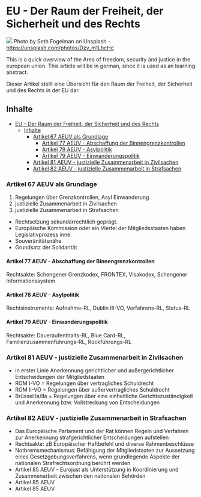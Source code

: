 # EU - Der Raum der Freiheit, der Sicherheit und des Rechts

[<img src="https://images.unsplash.com/photo-1500078974918-738828bc0422?auto=format&fit=crop&w=2689&q=80">](
https://unsplash.com/photos/Dzv_m1LhcHc)
Photo by Seth Fogelman on Unsplash - https://unsplash.com/photos/Dzv_m1LhcHc

This is a quick overview of the Area of freedom, security and justice in the european union. This article will be in german, since it is used as an learning abstract. 

Dieser Artikel stellt eine Übersicht für den Raum der Freiheit, der Sicherheit und des Rechts in der EU dar.

## Inhalte

<!-- TOC -->

- [EU - Der Raum der Freiheit, der Sicherheit und des Rechts](#eu---der-raum-der-freiheit-der-sicherheit-und-des-rechts)
  - [Inhalte](#inhalte)
    - [Artikel 67 AEUV als Grundlage](#artikel-67-aeuv-als-grundlage)
      - [Artikel 77 AEUV - Abschaffung der Binnengrenzkontrollen](#artikel-77-aeuv---abschaffung-der-binnengrenzkontrollen)
      - [Artikel 78 AEUV - Asylpolitik](#artikel-78-aeuv---asylpolitik)
      - [Artikel 79 AEUV - Einwanderungspolitik](#artikel-79-aeuv---einwanderungspolitik)
    - [Artikel 81 AEUV - justizielle Zusammenarbeit in Zivilsachen](#artikel-81-aeuv---justizielle-zusammenarbeit-in-zivilsachen)
    - [Artikel 82 AEUV - justizielle Zusammenarbeit in Strafsachen](#artikel-82-aeuv---justizielle-zusammenarbeit-in-strafsachen)

<!-- /TOC -->


### Artikel 67 AEUV als Grundlage 

1. Regelungen über Grenzkontrollen, Asyl Einwanderung
1. justizielle Zusammenarbeit in Zivilsachen
1. justizielle Zusammenarbeit in Strafsachen

- Rechtsetzung sekundärrechtlich geprägt.
- Europäische Kommission oder ein Viertel der Mitgliedsstaaten haben Legislativprozess inne.
- Souveränitätsnähe
- Grundsatz der Solidarität

#### Artikel 77 AEUV - Abschaffung der Binnengrenzkontrollen

Rechtsakte: Schengener Grenzkodex, FRONTEX, Visakodex, Schengener Informationssystem

#### Artikel 78 AEUV - Asylpolitik 

Rechtsinstrumente: Aufnahme-RL, Dublin III-VO, Verfahrens-RL, Status-RL

#### Artikel 79 AEUV - Einwanderungspolitik

Rechtsakte: Daueraufenthalts-RL, Blue Card-RL, Familienzusammenführungs-RL, Rückführungs-RL

### Artikel 81 AEUV - justizielle Zusammenarbeit in Zivilsachen

- in erster Linie Anerkennung gerichtlicher und außergerichtlicher Entscheidungen der Mitgliedstaaten
- ROM I-VO = Regelungen über vertragliches Schuldrecht
- ROM II-VO = Regelungen über außervertragliches Schuldrecht
- Brüssel Ia/IIa = Regelungen über eine einheitliche Gerichtszuständigkeit und Anerkennung bzw. Vollstreckung von Entscheidungen

### Artikel 82 AEUV - justizielle Zusammenarbeit in Strafsachen
 
- Das  Europäische Parlament und der Rat können Regeln und Verfahren zur Anerkennung strafgerichtlicher Entscheidungen aufstellen
- Rechtsakte: zB Europäischer Haftbefehl und diverse Rahmenbeschlüsse
- Notbremsmechanismus: Befähigung der Mitgliedstaaten zur Aussetzung eines Gesetzgebungsverfahrens, wenn grundlegende Aspekte der nationalen Strafrechtsordnung berührt werden
- Artikel 85 AEUV - Eurojust als Unterstützung in Koordinierung und Zusammenarbeit zwischen den nationalen Behörden
- Artikel 85 AEUV 
- Artikel 85 AEUV 
